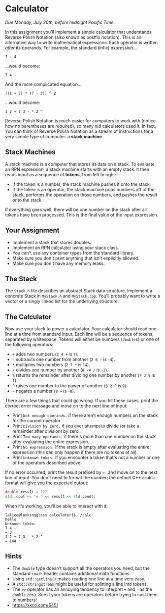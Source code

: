 # Calculator

_Due Monday, July 20th, before midnight Pacific Time._

In this assignment you'll implement a simple calculator that understands Reverse
Polish Notation (also known as postfix notation).  This is an alternative way to
write mathematical expressions.  Each operator is written _after_  its operands.
For example, the standard (infix) expression...

```
7 - 4
```

...would become:

```
7 4 -
```

And the more complicated equation...

```
((1 + 2) * (7 - 3)) ^ 2
```

...would become:

```
1 2 + 7 3 - * 2 ^
```

Reverse Polish Notation is much easier for computers to work with (notice how no
parentheses  are required),  so many  old calculators used it.  In fact, You can
think of Reverse Polish Notation  as a stream of instructions  for a very simple
type of computer: a **stack machine**.


## Stack Machines

A stack machine is a  computer that stores its data  on a stack.  To evaluate an
RPN expression, a stack machine starts with an empty stack.  It then reads input
as a sequence of **tokens**, from left to right:

- If the token is a number, the stack machine pushes it onto the stack.
- If the token is an operator,  the stack machine pops numbers off of the stack,
  performs the operation on those numbers, and pushes the result onto the stack.

If everything goes well,  there will be one number on the stack after all tokens
have been processed.  This is the final value of the input expression.


## Your Assignment

- Implement a stack that stores doubles.
- Implement an RPN calculator using your stack class.
- You can't use any container types from the standard library.
- Make sure you don't print anything that isn't explicitly allowed.
- Make sure you don't have any memory leaks.


## The Stack

The  `Stack.h`  file describes an  abstract  Stack  data structure.  Implement a
concrete Stack in  `MyStack.h` and `MyStack.cpp`.  You'll probably want to write
a vector or a singly linked list for the underlying structure.


## The Calculator

Now use your stack  to power a calculator.  Your calculator should read one line
at a time from standard input. Each line will be a sequence of tokens, separated
by whitespace. Tokens will either be numbers (`double`s) or one of the following
operators:

- `+` adds two numbers (`3 4 +` is `7`).
- `-` subtracts one number from another (`2 6 -` is `-4`).
- `*` multiplies two numbers (`2 7 *` is `14`).
- `/` divides one number by another (`8 -4 /` is `-2`).
- `%` returns the remainder after dividing one number by another (`7 3 %` is `1`).
- `^` raises one number to the power of another (`3 2 ^` is `9`).
- `~` negates a number (`8 ~` is `-8`).

There are  a few things that could go wrong.  If you hit these cases,  print the
correct error message and move on to the next line of input:

- Print `Not enough operands.` if there aren't enough numbers on the stack for
  the current operator.
- Print `Division by zero.` if you ever attempt to divide (or take a remainder
  after division) by zero.
- Print `Too many operands.` if there's more than one number on the stack after
  evaluating the entire expression.
- Print `No expression.` if the stack is empty after evaluating the entire
  expression (this can only happen if there are no tokens at all).
- Print `Unknown token.` if you encounter a token that's not a number or one of
  the operators described above.

If no error occurred, print the result prefixed by `= ` and move on  to the next
line of input.  You don't need to format  the number;  the default  C++ `double`
format will give you the expected output:

```cpp
double result = ???
std::cout << "= " << result << std::endl;
```

When it's working, you'll be able to interact with it:

```
[alice@lookingglass calculator]$ ./calc
hello
Unknown token.
7 4 -
= 3
1 2 + 7 3 - * 2 ^
= 144
```

## Hints

- The `double` type doesn't support all the operators you need, but the standard
  `cmath` header contains additional math functions.
- Using `std::getline()` makes reading one line at a time very easy.
- A `std::stringstream` might be useful for splitting a line into tokens.
- The  `>>`  operator has an annoying tendency  to interpret  `+` and `-` as the
  `double` zero.  See if your tokens are operators before trying to cast them to
  numbers!
- https://xkcd.com/645/

